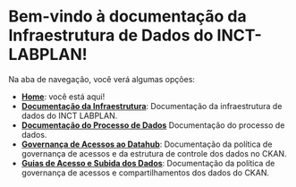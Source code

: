 # Bem-vindo à documentação da Infraestrutura de Dados do INCT-LABPLAN!

Na aba de navegação, você verá algumas opções:

- [**Home**](#): você está aqui! 
- [**Documentação da Infraestrutura**](documentacao-infraestrutura/visao-geral-infra.md): Documentação da infraestrutura de dados do INCT LABPLAN.
- [**Documentação do Processo de Dados**]( documentacao-processo-dados/processo-dados.md)
Documentação do processo de dados.
- [**Governança de Acessos ao Datahub**](governanca/governanca-acessos-compartilhamento.md): Documentação da política de governança de acessos e da estrutura de controle dos dados no CKAN.
- [**Guias de Acesso e Subida dos Dados**](guias-acessos-subida-dados/configurar-acesso-R.md): Documentação da política de governança de acessos e compartilhamentos dos dados do CKAN.